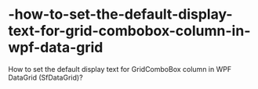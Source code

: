 # -how-to-set-the-default-display-text-for-grid-combobox-column-in-wpf-data-grid
How to set the default display text for GridComboBox column in WPF DataGrid (SfDataGrid)?
